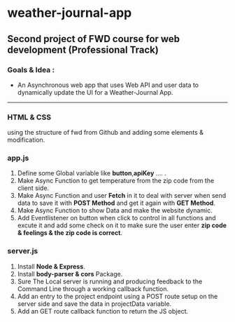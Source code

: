 # weather-journal-app
Second project of FWD course for web development (Professional Track)
---
### Goals & Idea :
- An Asynchronous web app that uses Web API and user data to dynamically update the UI for a Weather-Journal App.
---
### HTML & CSS
using the structure of fwd from Github and adding some elements & modification.

### app.js
1. Define some Global variable like **button**,**apiKey** .... .
2. Make Async Function to get temperature from the zip code from the client side.
3. Make Async Function and user **Fetch** in it to deal with server when send data to save it with **POST Method** and get it again with **GET Method**.
4. Make Async Function to show Data and make the website dynamic.
5. Add Eventlistener on button when click to control in all functions and excute it and add some check on it to make sure the user enter **zip code & feelings & the zip code is correct**.

### server.js
1. Install **Node & Express**.
2. Install **body-parser & cors** Package.
3. Sure The Local server is running and producing feedback to the Command Line through a working callback function.
4. Add an entry to the project endpoint using a POST route setup on the server side and save the data in projectData variable.
5. Add an GET route callback function to return the JS object.
